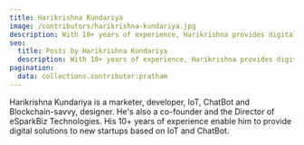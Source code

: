 ```yaml
---
title: Harikrishna Kundariya
image: /contributors/harikrishna-kundariya.jpg
description: With 10+ years of experience, Harikrishna provides digital solutions to new startups based on IoT and ChatBot.
seo:
  title: Posts by Harikrishna Kundariya
  description: With 10+ years of experience, Harikrishna provides digital solutions to new startups based on IoT and ChatBot.
pagination:
  data: collections.contributor:pratham
---
```


Harikrishna Kundariya is a marketer, developer, IoT, ChatBot and Blockchain-savvy, designer. He's also a co-founder and the Director of eSparkBiz Technologies. His 10+ years of experience enable him to provide digital solutions to new startups based on IoT and ChatBot.
